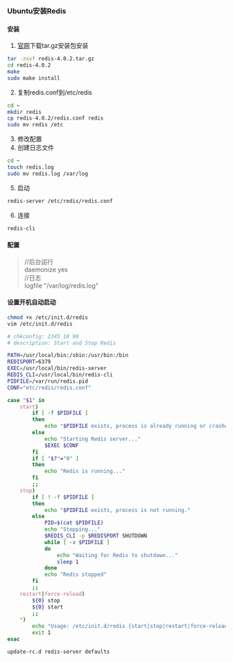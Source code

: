 ### Ubuntu安装Redis

#### 安装
1. [官网](http://redis.io/download)下载tar.gz安装包安装
  ```bash
  tar -zxvf redis-4.0.2.tar.gz
  cd redis-4.0.2
  make
  sudo make install
  ```
2. 复制redis.conf到/etc/redis
  ```bash
  cd ~
  mkdir redis
  cp redis-4.0.2/redis.conf redis
  sudo mv redis /etc
  ```
3. 修改配置
4. 创建日志文件
  ```bash
  cd ~
  touch redis.log
  sudo mv redis.log /var/log
  ```
5. 启动
```bash
redis-server /etc/redis/redis.conf
```
6. 连接
```bash
redis-cli
```

#### 配置
> //后台运行  
daemonize yes  
//日志  
logfile "/var/log/redis.log"

#### 设置开机自动启动
```bash
chmod +x /etc/init.d/redis
vim /etc/init.d/redis
```
```bash
# chkconfig: 2345 10 90
# description: Start and Stop Redis

PATH=/usr/local/bin:/sbin:/usr/bin:/bin
REDISPORT=6379
EXEC=/usr/local/bin/redis-server
REDIS_CLI=/usr/local/bin/redis-cli
PIDFILE=/var/run/redis.pid
CONF="etc/redis/redis.conf"

case "$1" in
    start)
        if [ -f $PIDFILE ]
        then
            echo "$PIDFILE exists, process is already running or crashed."
        else
            echo "Starting Redis server..."
            $EXEC $CONF
        fi
        if [ "$?"="0" ]
        then
            echo "Redis is running..."
        fi
        ;;
    stop)
        if [ ! -f $PIDFILE ]
        then
            echo "$PIDFILE exists, process is not running."
        else
            PID=$(cat $PIDFILE)
            echo "Stopping..."
            $REDIS_CLI -p $REDISPORT SHUTDOWN
            while [ -x $PIDFILE ]
            do
                echo "Waiting for Redis to shutdown..."
                sleep 1
            done
            echo "Redis stopped"
        fi
        ;;
    restart|force-reload)
        ${0} stop
        ${0} start
        ;;
    *)
        echo "Usage: /etc/init.d/redis {start|stop|restart|force-reload}"
        exit 1
esac
```
```bash
update-rc.d redis-server defaults
```
